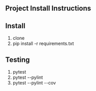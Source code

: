 ## Project Install Instructions

## Install

1. clone
2. pip install -r requirements.txt

## Testing

1. pytest
2. pytest --pylint
3. pytest --pylint --cov
